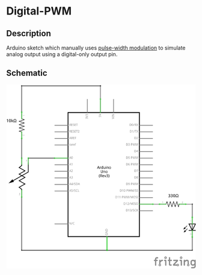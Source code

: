 # Digital-PWM

## Description

Arduino sketch which manually uses [pulse-width modulation](https://www.arduino.cc/en/Tutorial/PWM) to simulate analog output using a digital-only output pin.

## Schematic

![Schematic](schematic/digital-pwm.png)
